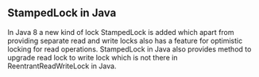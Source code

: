 ## StampedLock in Java
In Java 8 a new kind of lock StampedLock is added which apart from providing separate read and write locks also has a feature for optimistic locking for read operations. StampedLock in Java also provides method to upgrade read lock to write lock which is not there in ReentrantReadWriteLock in Java.